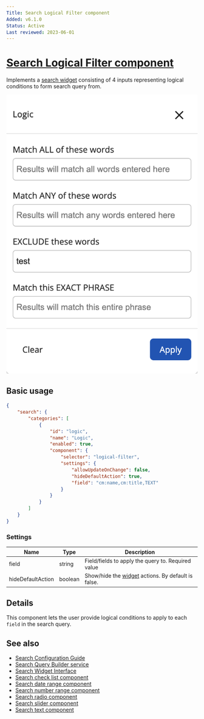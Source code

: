 ```yaml
---
Title: Search Logical Filter component
Added: v6.1.0
Status: Active
Last reviewed: 2023-06-01
---
```


# [Search Logical Filter component](../../../lib/content-services/src/lib/search/components/search-logical-filter/search-logical-filter.component.ts "Defined in search-logical-filter.component.ts")

Implements a [search widget](../../../lib/content-services/src/lib/search/models/search-widget.interface.ts) consisting of 4 inputs representing logical conditions to form search query from.

![Search Logical Filter](../../docassets/images/search-logical-filter.png)

## Basic usage

```json
{
    "search": {
        "categories": [
            {
                "id": "logic",
                "name": "Logic",
                "enabled": true,
                "component": {
                    "selector": "logical-filter",
                    "settings": {
                        "allowUpdateOnChange": false,
                        "hideDefaultAction": true,
                        "field": "cm:name,cm:title,TEXT"
                    }
                }
            }
        ]
    }
}
```

### Settings

| Name | Type | Description |
| ---- | ---- | ----------- |
| field | string | Field/fields to apply the query to. Required value |
| hideDefaultAction | boolean | Show/hide the [widget](../../../lib/testing/src/lib/protractor/core/pages/form/widgets/widget.ts) actions. By default is false. |

## Details

This component lets the user provide logical conditions to apply to each `field` in the search query.

## See also

-   [Search Configuration Guide](../../user-guide/search-configuration-guide.md)
-   [Search Query Builder service](../services/search-query-builder.service.md)
-   [Search Widget Interface](../interfaces/search-widget.interface.md)
-   [Search check list component](search-check-list.component.md)
-   [Search date range component](search-date-range.component.md)
-   [Search number range component](search-number-range.component.md)
-   [Search radio component](search-radio.component.md)
-   [Search slider component](search-slider.component.md)
-   [Search text component](search-text.component.md)
